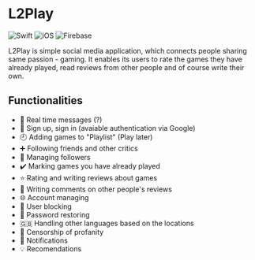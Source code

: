 # L2Play

![Swift](https://img.shields.io/badge/swift-F54A2A?style=for-the-badge&logo=swift&logoColor=white)
![iOS](https://img.shields.io/badge/iOS-000000?style=for-the-badge&logo=ios&logoColor=white)
![Firebase](https://img.shields.io/badge/Firebase-039BE5?style=for-the-badge&logo=Firebase&logoColor=white)

L2Play is simple social media application, which connects people sharing same passion - gaming. It enables its users to rate the games they have already played, read reviews from other people and of course write their own.

## Functionalities

- :speech_balloon: Real time messages (?)
- :iphone: Sign up, sign in (avaiable authentication via Google)
- :clock9: Adding games to "Playlist" (Play later)
- :heavy_plus_sign: Following friends and other critics
- :busts_in_silhouette: Managing followers
- :heavy_check_mark: Marking games you have already played
- :star: Rating and writing reviews about games
- :pencil: Writing comments on other people's reviews
- :globe_with_meridians: Account managing
- :no_entry_sign: User blocking
- :key: Password restoring
- :gb: Handling other languages based on the locations
- :triangular_flag_on_post: Censorship of profanity 
- :bell: Notifications 
- :bulb: Recomendations
